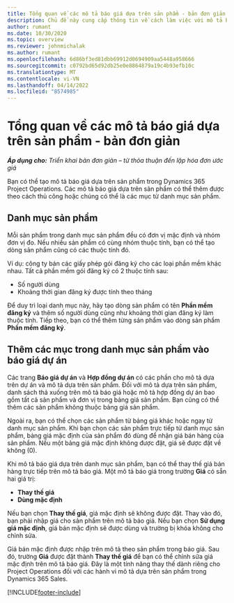 ```yaml
---
title: Tổng quan về các mô tả báo giá dựa trên sản phẩm - bản đơn giản
description: Chủ đề này cung cấp thông tin về cách làm việc với mô tả báo giá dựa trên sản phẩm.
author: rumant
ms.date: 10/30/2020
ms.topic: overview
ms.reviewer: johnmichalak
ms.author: rumant
ms.openlocfilehash: 6d86bf3ed81dbb69912d0694909aa5448a958666
ms.sourcegitcommit: c0792bd65d92db25e0e8864879a19c4b93efb10c
ms.translationtype: MT
ms.contentlocale: vi-VN
ms.lasthandoff: 04/14/2022
ms.locfileid: "8574985"
---
```

# <a name="product-based-quote-lines-overview---lite"></a>Tổng quan về các mô tả báo giá dựa trên sản phẩm - bản đơn giản

_**Áp dụng cho:** Triển khai bản đơn giản – từ thỏa thuận đến lập hóa đơn ước giá_

Bạn có thể tạo mô tả báo giá dựa trên sản phẩm trong Dynamics 365 Project Operations. Các mô tả báo giá dựa trên sản phẩm có thể thêm được theo cách thủ công hoặc chúng có thể là các mục từ danh mục sản phẩm.

## <a name="product-catalog"></a>Danh mục sản phẩm

Mỗi sản phẩm trong danh mục sản phẩm đều có đơn vị mặc định và nhóm đơn vị đo. Nếu nhiều sản phẩm có cùng nhóm thuộc tính, bạn có thể tạo dòng sản phẩm cũng có các thuộc tính đó. 

Ví dụ: công ty bán các giấy phép gói đăng ký cho các loại phần mềm khác nhau. Tất cả phần mềm gói đăng ký có 2 thuộc tính sau:

- Số người dùng
- Khoảng thời gian đăng ký được tính theo tháng

Để duy trì loại danh mục này, hãy tạo dòng sản phẩm có tên **Phần mềm đăng ký** và thêm số người dùng cũng như khoảng thời gian đăng ký làm thuộc tính. Tiếp theo, bạn có thể thêm từng sản phẩm vào dòng sản phẩm **Phần mềm đăng ký**.

## <a name="add-product-catalog-items-to-a-project-quote"></a>Thêm các mục trong danh mục sản phẩm vào báo giá dự án

Các trang **Báo giá dự án** và **Hợp đồng dự án** có các phần cho mô tả dựa trên dự án và mô tả dựa trên sản phẩm. Đối với mô tả dựa trên sản phẩm, danh sách thả xuống trên mô tả báo giá hoặc mô tả hợp đồng dự án bao gồm tất cả sản phẩm và đơn vị trong bảng giá sản phẩm. Bạn cũng có thể thêm các sản phẩm không thuộc bảng giá sản phẩm.

Ngoài ra, bạn có thể chọn các sản phẩm từ bảng giá khác hoặc ngay từ danh mục sản phẩm. Khi bạn chọn các sản phẩm trực tiếp từ danh mục sản phẩm, bảng giá mặc định của sản phẩm đó dùng để nhận giá bán hàng của sản phẩm. Nếu một bảng giá mặc định không được đặt, giá sẽ được đặt về không (0).

Khi mô tả báo giá dựa trên danh mục sản phẩm, bạn có thể thay thế giá bán hàng trực tiếp trên mô tả báo giá. Một mô tả báo giá trong trường **Giá** có sẵn hai giá trị:

- **Thay thế giá**
- **Dùng mặc định**

Nếu bạn chọn **Thay thế giá**, giá mặc định sẽ không được đặt. Thay vào đó, bạn phải nhập giá cho sản phẩm trên mô tả báo giá. Nếu bạn chọn **Sử dụng giá mặc định**, giá bán mặc định sẽ được dùng và trường bị khóa không cho chỉnh sửa.

Giá bán mặc định được nhập trên mô tả theo sản phẩm trong báo giá. Sau đó, trường **Giá** được đặt thành **Thay thế giá** để bạn có thể chỉnh sửa giá mặc định trên mô tả báo giá. Đây là một tính năng thay thế dành riêng cho Project Operations đối với các hành vi mô tả dựa trên sản phẩm trong Dynamics 365 Sales.


[!INCLUDE[footer-include](../../includes/footer-banner.md)]